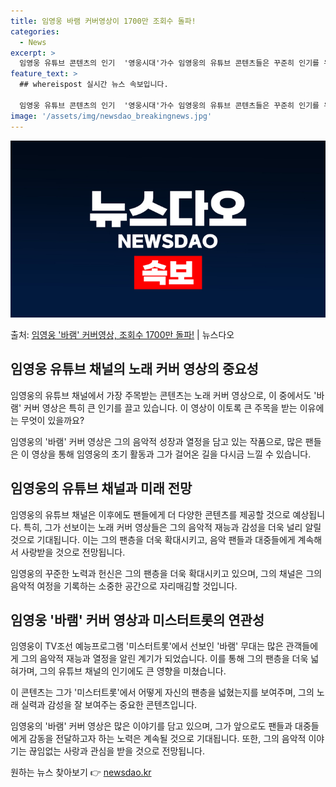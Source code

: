 ```yaml
---
title: 임영웅 바램 커버영상이 1700만 조회수 돌파!
categories:
  - News
excerpt: >
  임영웅 유튜브 콘텐츠의 인기  '영웅시대'가수 임영웅의 유튜브 콘텐츠들은 꾸준히 인기를 유지하며, 그는 유튜…
feature_text: >
  ## whereispost 실시간 뉴스 속보입니다.

  임영웅 유튜브 콘텐츠의 인기  '영웅시대'가수 임영웅의 유튜브 콘텐츠들은 꾸준히 인기를 유지하며, 그는 유튜…
image: '/assets/img/newsdao_breakingnews.jpg'
---
```


![뉴스다오 속보](/assets/img/newsdao_breakingnews.jpg)

<p>출처: <a href="https://newsdao.kr/4392" rel="dofollow">임영웅 '바램' 커버영상, 조회수 1700만 돌파!</a> | 뉴스다오</p>

<h2 data-ke-size="size26">임영웅 유튜브 채널의 노래 커버 영상의 중요성</h2>
임영웅의 유튜브 채널에서 가장 주목받는 콘텐츠는 노래 커버 영상으로, 이 중에서도 '바램' 커버 영상은 특히 큰 인기를 끌고 있습니다. 이 영상이 이토록 큰 주목을 받는 이유에는 무엇이 있을까요?

<p data-ke-size="size16">임영웅의 '바램' 커버 영상은 그의 음악적 성장과 열정을 담고 있는 작품으로, 많은 팬들은 이 영상을 통해 임영웅의 초기 활동과 그가 걸어온 길을 다시금 느낄 수 있습니다.</p>

<h2 data-ke-size="size26">임영웅의 유튜브 채널과 미래 전망</h2>
임영웅의 유튜브 채널은 이후에도 팬들에게 더 다양한 콘텐츠를 제공할 것으로 예상됩니다. 특히, 그가 선보이는 노래 커버 영상들은 그의 음악적 재능과 감성을 더욱 널리 알릴 것으로 기대됩니다. 이는 그의 팬층을 더욱 확대시키고, 음악 팬들과 대중들에게 계속해서 사랑받을 것으로 전망됩니다.

<p data-ke-size="size16">임영웅의 꾸준한 노력과 헌신은 그의 팬층을 더욱 확대시키고 있으며, 그의 채널은 그의 음악적 여정을 기록하는 소중한 공간으로 자리매김할 것입니다.</p>

<h2 data-ke-size="size26">임영웅 '바램' 커버 영상과 미스터트롯의 연관성</h2>
임영웅이 TV조선 예능프로그램 '미스터트롯'에서 선보인 '바램' 무대는 많은 관객들에게 그의 음악적 재능과 열정을 알린 계기가 되었습니다. 이를 통해 그의 팬층을 더욱 넓혀가며, 그의 유튜브 채널의 인기에도 큰 영향을 미쳤습니다.

<p data-ke-size="size16">이 콘텐츠는 그가 '미스터트롯'에서 어떻게 자신의 팬층을 넓혔는지를 보여주며, 그의 노래 실력과 감성을 잘 보여주는 중요한 콘텐츠입니다.</p>

임영웅의 '바램' 커버 영상은 많은 이야기를 담고 있으며, 그가 앞으로도 팬들과 대중들에게 감동을 전달하고자 하는 노력은 계속될 것으로 기대됩니다. 또한, 그의 음악적 이야기는 끊임없는 사랑과 관심을 받을 것으로 전망됩니다. 

원하는 뉴스 찾아보기 👉 <a href="https://newsdao.kr" rel="dofollow">newsdao.kr</a>



